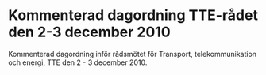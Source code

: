 # Kommenterad dagordning TTE-rådet den 2-3 december 2010

Kommenterad dagordning inför rådsmötet för Transport, telekommunikation och energi, TTE den 2 \- 3 december 2010\.
